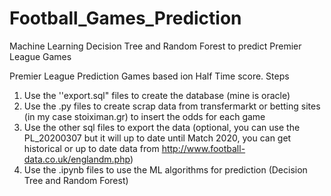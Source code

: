 # Football_Games_Prediction
Machine Learning Decision Tree and Random Forest to predict Premier League Games

Premier League Prediction Games based ion Half Time score. Steps
1.  Use the ''export.sql" files to create the database (mine is oracle)
2.  Use the .py files to create scrap data from transfermarkt or betting sites (in my case stoiximan.gr) to insert the odds for each game
3.  Use the other sql files to export the data (optional, you can use the PL_20200307 but it will up to date until Match 2020, you can get historical or up to date data from http://www.football-data.co.uk/englandm.php)
4.  Use the .ipynb files to use the ML algorithms for prediction (Decision Tree and Random Forest)
